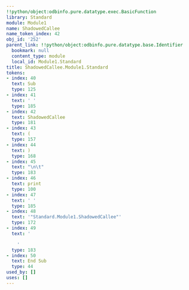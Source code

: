 ```yaml
---
!!python/object:odbinfo.pure.datatype.exec.BasicFunction
library: Standard
module: Module1
name: ShadowedCallee
name_token_index: 42
obj_id: '252'
parent_link: !!python/object:odbinfo.pure.datatype.base.Identifier
  bookmark: null
  content_type: module
  local_id: Module1.Standard
title: ShadowedCallee.Module1.Standard
tokens:
- index: 40
  text: Sub
  type: 125
- index: 41
  text: ' '
  type: 185
- index: 42
  text: ShadowedCallee
  type: 181
- index: 43
  text: (
  type: 157
- index: 44
  text: )
  type: 168
- index: 45
  text: "\n\t"
  type: 183
- index: 46
  text: print
  type: 100
- index: 47
  text: ' '
  type: 185
- index: 48
  text: '"Standard.Module1.ShadowedCallee"'
  type: 172
- index: 49
  text: '

    '
  type: 183
- index: 50
  text: End Sub
  type: 44
used_by: []
uses: []
---
```

